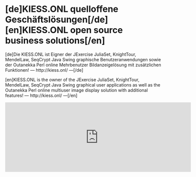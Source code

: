 # [de]KIESS.ONL quelloffene Geschäftslösungen[/de]</br>[en]KIESS.ONL open source business solutions[/en]
<p>
  [de]Die KIESS.ONL ist Eigner der JExercise JuliaSet, KnightTour, MendelLaw, SeqCrypt Java Swing graphische Benutzeranwendungen sowie der Outanekka Perl online Mehrbenutzer Bildanzeigelösung mit zusätzlichen Funktionen! — http://kiess.onl/ —[/de]
</p>
<p>
  [en]KIESS.ONL is the owner of the JExercise JuliaSet, KnightTour, MendelLaw, SeqCrypt Java Swing graphical user applications as well as the Outanekka Perl online multiuser image display solution with additional features! — http://kiess.onl/ —[/en]
</p>
<p>
  <iframe src="https://github.com/sponsors/adriankiess/card" title="Sponsor adriankiess" height="225" width="600" style="border: 0;"></iframe>
</p>
